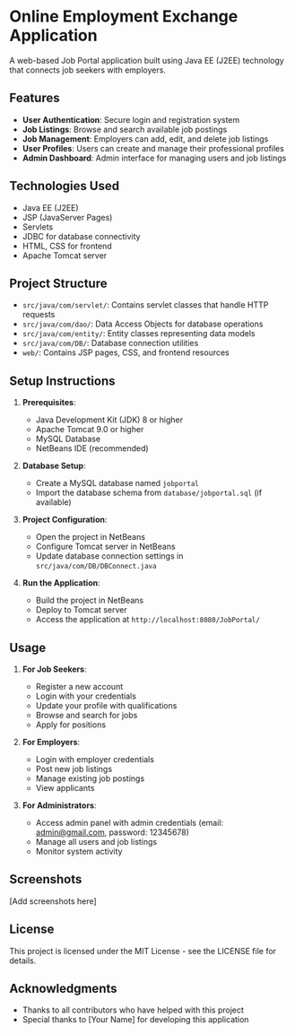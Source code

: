 # Online Employment Exchange Application

A web-based Job Portal application built using Java EE (J2EE) technology that connects job seekers with employers.

## Features

- **User Authentication**: Secure login and registration system
- **Job Listings**: Browse and search available job postings
- **Job Management**: Employers can add, edit, and delete job listings
- **User Profiles**: Users can create and manage their professional profiles
- **Admin Dashboard**: Admin interface for managing users and job listings

## Technologies Used

- Java EE (J2EE)
- JSP (JavaServer Pages)
- Servlets
- JDBC for database connectivity
- HTML, CSS for frontend
- Apache Tomcat server

## Project Structure

- `src/java/com/servlet/`: Contains servlet classes that handle HTTP requests
- `src/java/com/dao/`: Data Access Objects for database operations
- `src/java/com/entity/`: Entity classes representing data models
- `src/java/com/DB/`: Database connection utilities
- `web/`: Contains JSP pages, CSS, and frontend resources

## Setup Instructions

1. **Prerequisites**:

   - Java Development Kit (JDK) 8 or higher
   - Apache Tomcat 9.0 or higher
   - MySQL Database
   - NetBeans IDE (recommended)

2. **Database Setup**:

   - Create a MySQL database named `jobportal`
   - Import the database schema from `database/jobportal.sql` (if available)

3. **Project Configuration**:

   - Open the project in NetBeans
   - Configure Tomcat server in NetBeans
   - Update database connection settings in `src/java/com/DB/DBConnect.java`

4. **Run the Application**:
   - Build the project in NetBeans
   - Deploy to Tomcat server
   - Access the application at `http://localhost:8080/JobPortal/`

## Usage

1. **For Job Seekers**:

   - Register a new account
   - Login with your credentials
   - Update your profile with qualifications
   - Browse and search for jobs
   - Apply for positions

2. **For Employers**:

   - Login with employer credentials
   - Post new job listings
   - Manage existing job postings
   - View applicants

3. **For Administrators**:
   - Access admin panel with admin credentials (email: admin@gmail.com, password: 12345678)
   - Manage all users and job listings
   - Monitor system activity

## Screenshots

[Add screenshots here]

## License

This project is licensed under the MIT License - see the LICENSE file for details.

## Acknowledgments

- Thanks to all contributors who have helped with this project
- Special thanks to [Your Name] for developing this application

